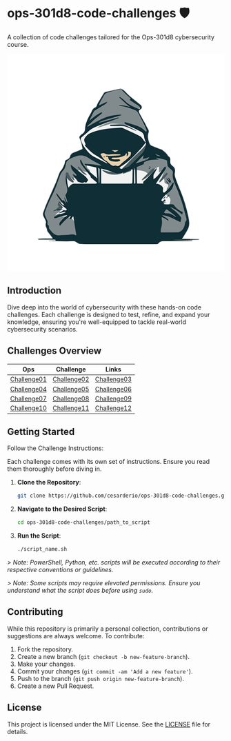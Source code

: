 # ops-301d8-code-challenges 🛡️

A collection of code challenges tailored for the Ops-301d8 cybersecurity course.

![Banner Image](./assets/hood.png)

## Introduction

Dive deep into the world of cybersecurity with these hands-on code challenges. Each challenge is designed to test, refine, and expand your knowledge, ensuring you're well-equipped to tackle real-world cybersecurity scenarios.

## Challenges Overview

  | Ops | Challenge | Links |
  |:----------------------:|:-----------------------:|:----------------------:|
  | [Challenge01](./Challenge01/)  |  [Challenge02](./Challenge02/)  |  [Challenge03](./Challenge03/) |
  | [Challenge04](./Challenge04/)  |  [Challenge05](./Challenge05/)  |  [Challenge06](./Challenge06/) |
  | [Challenge07](./Challenge07/)  |  [Challenge08](./Challenge08/)  |  [Challenge09](./Challenge09/) |
  | [Challenge10](./Challenge10/)  |   [Challenge11](./Challenge11/)   |  [Challenge12](./Challenge12/) |

## Getting Started

Follow the Challenge Instructions:

Each challenge comes with its own set of instructions. Ensure you read them thoroughly before diving in.

<!-- -------------------------------- -->

1. **Clone the Repository**:

   ```bash
   git clone https://github.com/cesarderio/ops-301d8-code-challenges.git
   ```

2. **Navigate to the Desired Script**:

   ```bash
   cd ops-301d8-code-challenges/path_to_script
   ```

3. **Run the Script**:

   ```bash
   ./script_name.sh
   ```

*> Note: PowerShell, Python, etc. scripts will be executed according to their respective conventions or guidelines.*

*> Note: Some scripts may require elevated permissions. Ensure you understand what the script does before using `sudo`.*

<!-- -------------------------------- -->

## Contributing

While this repository is primarily a personal collection, contributions or suggestions are always welcome. To contribute:

1. Fork the repository.
2. Create a new branch (`git checkout -b new-feature-branch`).
3. Make your changes.
4. Commit your changes (`git commit -am 'Add a new feature'`).
5. Push to the branch (`git push origin new-feature-branch`).
6. Create a new Pull Request.

## License

This project is licensed under the MIT License. See the [LICENSE](LICENSE) file for details.
